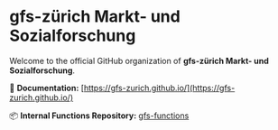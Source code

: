 # gfs-zürich Markt- und Sozialforschung

Welcome to the official GitHub organization of **gfs-zürich Markt- und Sozialforschung**.

🔗 **Documentation:** [https://gfs-zurich.github.io/](https://gfs-zurich.github.io/)

📦 **Internal Functions Repository:** [gfs-functions](https://github.com/gfs-zurich/gfs-functions)
